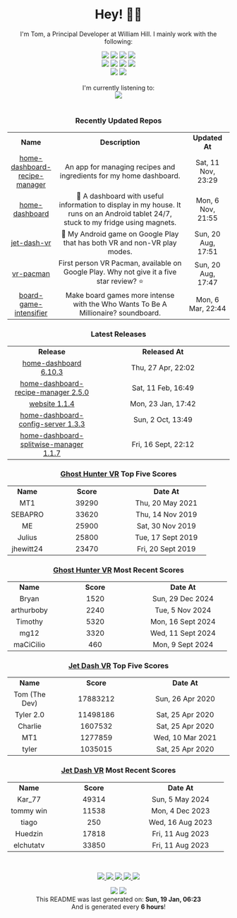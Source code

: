 <div align='center'>
  <h1>Hey! 👋🏻 </h1>
</div>

<div align='center'>
    <p>I'm Tom, a Principal Developer at William Hill. I mainly work with the following:</p>
    <div>
      <img src="https://img.shields.io/badge/Amazon_AWS-FF9900?style=for-the-badge&logo=amazonaws&logoColor=white"/>
      <img src="https://img.shields.io/badge/Java-ED8B00?style=for-the-badge&logo=java&logoColor=white"/>
      <img src="https://img.shields.io/badge/JavaScript-323330?style=for-the-badge&logo=javascript&logoColor=F7DF1E" />
      <img src="https://img.shields.io/badge/Jest-C21325?style=for-the-badge&logo=jest&logoColor=white"/>
    </div>
    <div>
      <img src="https://img.shields.io/badge/Node.js-339933?style=for-the-badge&logo=nodedotjs&logoColor=white"/>
      <img src="https://img.shields.io/badge/Python-3776AB?style=for-the-badge&logo=python&logoColor=white"/>
      <img src="https://img.shields.io/badge/React-20232A?style=for-the-badge&logo=react&logoColor=61DAFB" />
      <img src="https://img.shields.io/badge/Sass-CC6699?style=for-the-badge&logo=sass&logoColor=white"/>
    </div>
    <div>
      <img src="https://img.shields.io/badge/TypeScript-007ACC?style=for-the-badge&logo=typescript&logoColor=white"/>
      <img src="https://img.shields.io/badge/storybook-FF4785?style=for-the-badge&logo=storybook&logoColor=white"/>
    </div>
</div>

<br/>

<div align='center'>
I'm currently listening to: <br/><img src="https:&#x2F;&#x2F;spotify-github-profile.vercel.app&#x2F;api&#x2F;view?uid&#x3D;6uewucrtqgm5qi9s7vafweivn&amp;cover_image&#x3D;true&amp;theme&#x3D;natemoo-re"/>
</div>

<br/>

<div align='center'>

### Recently Updated Repos
<table style="width: 100%;">
  <tr>
    <td style="text-align:center; font-weight: bold; width:20%;">Name</td>
    <td style="text-align:center; font-weight: bold; width:60%;">Description</td>
    <td style="text-align:center; font-weight: bold; width:20%;">Updated At</td>
  </tr>
  <tr>
    <td style="text-align:center;">
      <a href="https:&#x2F;&#x2F;github.com&#x2F;iamtomhewitt&#x2F;home-dashboard-recipe-manager">home-dashboard-recipe-manager</a>
    </td>
    <td style="text-align:center;">An app for managing recipes and ingredients for my home dashboard.</td>
    <td style="text-align:center;">Sat, 11 Nov, 23:29</td>
  </tr>
  <tr>
    <td style="text-align:center;">
      <a href="https:&#x2F;&#x2F;github.com&#x2F;iamtomhewitt&#x2F;home-dashboard">home-dashboard</a>
    </td>
    <td style="text-align:center;">🏡 A dashboard with useful information to display in my house. It runs on an Android tablet 24&#x2F;7, stuck to my fridge using magnets.</td>
    <td style="text-align:center;">Mon, 6 Nov, 21:55</td>
  </tr>
  <tr>
    <td style="text-align:center;">
      <a href="https:&#x2F;&#x2F;github.com&#x2F;iamtomhewitt&#x2F;jet-dash-vr">jet-dash-vr</a>
    </td>
    <td style="text-align:center;">🚀 My Android game on Google Play that has both VR and non-VR play modes.</td>
    <td style="text-align:center;">Sun, 20 Aug, 17:51</td>
  </tr>
  <tr>
    <td style="text-align:center;">
      <a href="https:&#x2F;&#x2F;github.com&#x2F;iamtomhewitt&#x2F;vr-pacman">vr-pacman</a>
    </td>
    <td style="text-align:center;">First person VR Pacman, available on Google Play. Why not give it a five star review? ⭐️</td>
    <td style="text-align:center;">Sun, 20 Aug, 17:47</td>
  </tr>
  <tr>
    <td style="text-align:center;">
      <a href="https:&#x2F;&#x2F;github.com&#x2F;iamtomhewitt&#x2F;board-game-intensifier">board-game-intensifier</a>
    </td>
    <td style="text-align:center;">Make board games more intense with the Who Wants To Be A Millionaire? soundboard.</td>
    <td style="text-align:center;">Mon, 6 Mar, 22:44</td>
  </tr>
</table>

### Latest Releases
<table style="width: 100%;">
   <tr>
     <td style="text-align:center; font-weight: bold; width:40%;">Release</td>
     <td style="text-align:center; font-weight: bold; width:60%;">Released At</td>
   </tr>
   <tr>
     <td style="text-align:center;">
       <a href="https:&#x2F;&#x2F;github.com&#x2F;iamtomhewitt&#x2F;home-dashboard&#x2F;releases&#x2F;tag&#x2F;6.10.3">home-dashboard 6.10.3</a>
     </td>
     <td style="text-align:center;">Thu, 27 Apr, 22:02</td>
   </tr>
   <tr>
     <td style="text-align:center;">
       <a href="https:&#x2F;&#x2F;github.com&#x2F;iamtomhewitt&#x2F;home-dashboard-recipe-manager&#x2F;releases&#x2F;tag&#x2F;2.5.0">home-dashboard-recipe-manager 2.5.0</a>
     </td>
     <td style="text-align:center;">Sat, 11 Feb, 16:49</td>
   </tr>
   <tr>
     <td style="text-align:center;">
       <a href="https:&#x2F;&#x2F;github.com&#x2F;iamtomhewitt&#x2F;website&#x2F;releases&#x2F;tag&#x2F;1.1.4">website 1.1.4</a>
     </td>
     <td style="text-align:center;">Mon, 23 Jan, 17:42</td>
   </tr>
   <tr>
     <td style="text-align:center;">
       <a href="https:&#x2F;&#x2F;github.com&#x2F;iamtomhewitt&#x2F;home-dashboard-config-server&#x2F;releases&#x2F;tag&#x2F;1.3.3">home-dashboard-config-server 1.3.3</a>
     </td>
     <td style="text-align:center;">Sun, 2 Oct, 13:49</td>
   </tr>
   <tr>
     <td style="text-align:center;">
       <a href="https:&#x2F;&#x2F;github.com&#x2F;iamtomhewitt&#x2F;home-dashboard-splitwise-manager&#x2F;releases&#x2F;tag&#x2F;1.1.7">home-dashboard-splitwise-manager 1.1.7</a>
     </td>
     <td style="text-align:center;">Fri, 16 Sept, 22:12</td>
   </tr>
</table>

### [Ghost Hunter VR](https://play.google.com/store/apps/details?id=com.SwivelChairGames.VRPacman) Top Five Scores
<table style="width: 100%;">
  <tr>
    <td style="text-align:center; font-weight: bold; width:20%;">Name</td>
    <td style="text-align:center; font-weight: bold; width:40%;">Score</td>
    <td style="text-align:center; font-weight: bold; width:40%;">Date At</td>
  </tr>
  <tr>
    <td style="text-align:center;">MT1</td>
    <td style="text-align:center;">39290</td>
    <td style="text-align:center;">Thu, 20 May 2021</td>
  </tr>
  <tr>
    <td style="text-align:center;">SEBAPRO</td>
    <td style="text-align:center;">33620</td>
    <td style="text-align:center;">Thu, 14 Nov 2019</td>
  </tr>
  <tr>
    <td style="text-align:center;">ME</td>
    <td style="text-align:center;">25900</td>
    <td style="text-align:center;">Sat, 30 Nov 2019</td>
  </tr>
  <tr>
    <td style="text-align:center;">Julius</td>
    <td style="text-align:center;">25800</td>
    <td style="text-align:center;">Tue, 17 Sept 2019</td>
  </tr>
  <tr>
    <td style="text-align:center;">jhewitt24</td>
    <td style="text-align:center;">23470</td>
    <td style="text-align:center;">Fri, 20 Sept 2019</td>
  </tr>
</table>

### [Ghost Hunter VR](https://play.google.com/store/apps/details?id=com.SwivelChairGames.VRPacman) Most Recent Scores
<table style="width: 100%;">
  <tr>
    <td style="text-align:center; font-weight: bold; width:20%;">Name</td>
    <td style="text-align:center; font-weight: bold; width:40%;">Score</td>
    <td style="text-align:center; font-weight: bold; width:40%;">Date At</td>
  </tr>
  <tr>
    <td style="text-align:center;">Bryan </td>
    <td style="text-align:center;">1520</td>
    <td style="text-align:center;">Sun, 29 Dec 2024</td>
  </tr>
  <tr>
    <td style="text-align:center;">arthurboby</td>
    <td style="text-align:center;">2240</td>
    <td style="text-align:center;">Tue, 5 Nov 2024</td>
  </tr>
  <tr>
    <td style="text-align:center;">Timothy</td>
    <td style="text-align:center;">5320</td>
    <td style="text-align:center;">Mon, 16 Sept 2024</td>
  </tr>
  <tr>
    <td style="text-align:center;">mg12</td>
    <td style="text-align:center;">3320</td>
    <td style="text-align:center;">Wed, 11 Sept 2024</td>
  </tr>
  <tr>
    <td style="text-align:center;">maCiCilio</td>
    <td style="text-align:center;">460</td>
    <td style="text-align:center;">Mon, 9 Sept 2024</td>
  </tr>
</table>

### [Jet Dash VR](https://play.google.com/store/apps/details?id=com.BlueRobotGames.JetDashVR&hl=en_GB&gl=US) Top Five Scores
<table style="width: 100%;">
  <tr>
    <td style="text-align:center; font-weight: bold; width:20%;">Name</td>
    <td style="text-align:center; font-weight: bold; width:40%;">Score</td>
    <td style="text-align:center; font-weight: bold; width:40%;">Date At</td>
  </tr>
  <tr>
    <td style="text-align:center;">Tom (The Dev)</td>
    <td style="text-align:center;">17883212</td>
    <td style="text-align:center;">Sun, 26 Apr 2020</td>
  </tr>
  <tr>
    <td style="text-align:center;">Tyler 2.0</td>
    <td style="text-align:center;">11498186</td>
    <td style="text-align:center;">Sat, 25 Apr 2020</td>
  </tr>
  <tr>
    <td style="text-align:center;">Charlie</td>
    <td style="text-align:center;">1607532</td>
    <td style="text-align:center;">Sat, 25 Apr 2020</td>
  </tr>
  <tr>
    <td style="text-align:center;">MT1</td>
    <td style="text-align:center;">1277859</td>
    <td style="text-align:center;">Wed, 10 Mar 2021</td>
  </tr>
  <tr>
    <td style="text-align:center;">tyler</td>
    <td style="text-align:center;">1035015</td>
    <td style="text-align:center;">Sat, 25 Apr 2020</td>
  </tr>
</table>

### [Jet Dash VR](https://play.google.com/store/apps/details?id=com.BlueRobotGames.JetDashVR&hl=en_GB&gl=US) Most Recent Scores
<table style="width: 100%;">
  <tr>
    <td style="text-align:center; font-weight: bold; width:20%;">Name</td>
    <td style="text-align:center; font-weight: bold; width:40%;">Score</td>
    <td style="text-align:center; font-weight: bold; width:40%;">Date At</td>
  </tr>
  <tr>
    <td style="text-align:center;">Kar_77</td>
    <td style="text-align:center;">49314</td>
    <td style="text-align:center;">Sun, 5 May 2024</td>
  </tr>
  <tr>
    <td style="text-align:center;">tommy win</td>
    <td style="text-align:center;">11538</td>
    <td style="text-align:center;">Mon, 4 Dec 2023</td>
  </tr>
  <tr>
    <td style="text-align:center;">tiago</td>
    <td style="text-align:center;">250</td>
    <td style="text-align:center;">Wed, 16 Aug 2023</td>
  </tr>
  <tr>
    <td style="text-align:center;">Huedzin</td>
    <td style="text-align:center;">17818</td>
    <td style="text-align:center;">Fri, 11 Aug 2023</td>
  </tr>
  <tr>
    <td style="text-align:center;">elchutatv</td>
    <td style="text-align:center;">33850</td>
    <td style="text-align:center;">Fri, 11 Aug 2023</td>
  </tr>
</table>

</div>

<p/>
<br/>

<div align='center'>
  <a href="https://www.youtube.com/user/tomhewittification/videos?view_as=subscriber">
    <img src="https://img.shields.io/badge/YouTube-FF0000?style=for-the-badge&logo=youtube&logoColor=white" />
  </a>
  <a href="https://www.instagram.com/iamtomhewitt/">
    <img src="https://img.shields.io/badge/Instagram-E4405F?style=for-the-badge&logo=instagram&logoColor=white" />
  </a>
  <a href="https://www.linkedin.com/in/thomas-hewitt-ab7724a8/">
    <img src="https://img.shields.io/badge/LinkedIn-0077B5?style=for-the-badge&logo=linkedin&logoColor=white" />
  </a>
  <a href="https://iamtomhewitt.github.io/website/#/">
    <img src="https://img.shields.io/badge/website-000000?style=for-the-badge&logo=About.me&logoColor=white" />
  </a>
  <a href="https://stackoverflow.com/users/3002268/tom">
    <img src="https://img.shields.io/badge/reputation-2472-green?style=for-the-badge&logo=stackoverflow" />
  </a>
</div>

<p/>

<div align='center'>
  <img src="https://github.com/iamtomhewitt/iamtomhewitt/actions/workflows/build.yml/badge.svg" />
  <img src="https://api.visitorbadge.io/api/visitors?path=https%3A%2F%2Fgithub.com%2Fiamtomhewitt%2Fiamtomhewitt&countColor=%23263759&style=flat-square&labelStyle=lower" />
</div>

<div align='center'>
This README was last generated on: <b>Sun, 19 Jan, 06:23</b>
<br/>
And is generated every <b>6 hours</b>!
</div>
